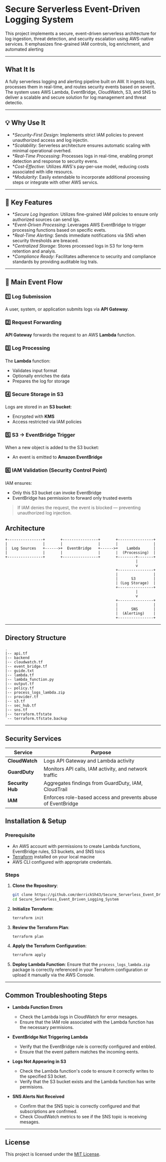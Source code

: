 #  Secure Serverless Event-Driven Logging System
This project implements a secure, event-driven serverless architecture for log ingestion, threat detection, and security escalation using AWS-native services. It emphasizes fine-grained IAM controls, log enrichment, and automated alerting

---

##  What It Is
A fully serverless logging and alerting pipeline built on AW. It ingests logs, processes them in real-time, and routes security events based on severit. The system uses AWS Lambda, EventBridge, CloudWatch, S3, and SNS to deliver a scalable and secure solution for log management and threat detectio.

---

## 💡 Why Use It

- **Security-First Design*: Implements strict IAM policies to prevent unauthorized access and log injectin.
- **Scalability*: Serverless architecture ensures automatic scaling with minimal operational overhed.
- **Real-Time Processing*: Processes logs in real-time, enabling prompt detection and response to security evens.
- **Cost-Effective*: Utilizes AWS's pay-per-use model, reducing costs associated with idle resourcs.
- **Modularity*: Easily extendable to incorporate additional processing steps or integrate with other AWS servics.

---

## 🌟 Key Features

- **Secure Log Ingestion*: Utilizes fine-grained IAM policies to ensure only authorized sources can send lgs.
- **Event-Driven Processing*: Leverages AWS EventBridge to trigger processing functions based on specific evets.
- **Real-Time Alerting*: Sends immediate notifications via SNS when security thresholds are breaced.
- **Centralized Storage*: Stores processed logs in S3 for long-term retention and analyis.
- **Compliance Ready*: Facilitates adherence to security and compliance standards by providing auditable log trals.

---

## 🔁 Main Event Flow

### 1️⃣ Log Submission
A user, system, or application submits logs via **API Gateway**.

### 2️⃣ Request Forwarding
**API Gateway** forwards the request to an AWS **Lambda** function.

### 3️⃣ Log Processing
The **Lambda** function:
- Validates input format
- Optionally enriches the data
- Prepares the log for storage

### 4️⃣ Secure Storage in S3
Logs are stored in an **S3 bucket**:
- Encrypted with **KMS**
- Access restricted via IAM policies

### 5️⃣ S3 → EventBridge Trigger
When a new object is added to the S3 bucket:
- An event is emitted to **Amazon EventBridge**

### 6️⃣ IAM Validation (Security Control Point)
IAM ensures:
- Only this S3 bucket can invoke EventBridge
- EventBridge has permission to forward only trusted events

>  If IAM denies the request, the event is blocked — preventing unauthorized log injection.

##  Architecture

```
+----------------+       +----------------+       +----------------+
|                |       |                |       |                |
|  Log Sources   +------>+  EventBridge   +------>+    Lambda      |
|                |       |                |       |  (Processing)  |
+----------------+       +----------------+       +--------+-------+
                                                           |
                                                           v
                                                  +----------------+
                                                  |                |
                                                  |      S3        |
                                                  | (Log Storage)  |
                                                  +----------------+
                                                           |
                                                           v
                                                  +----------------+
                                                  |                |
                                                  |      SNS       |
                                                  |  (Alerting)    |
                                                  +----------------+
```


---

##  Directory Structure

```text
.
|-- api.tf
|-- backend
|-- cloudwatch.tf
|-- event_bridge.tf
|-- guide.txt
|-- lambda.tf
|-- lambda_function.py
|-- output.tf
|-- policy.tf
|-- process_logs_lambda.zip
|-- provider.tf
|-- s3.tf
|-- sec_hub.tf
|-- sns.tf
|-- terraform.tfstate
`-- terraform.tfstate.backup
```

---

##  Security Services

|    Service       | Purpose |
|------------------|---------|
| **CloudWatch**   | Logs API Gateway and Lambda activity |
| **GuardDuty**    | Monitors API calls, IAM activity, and network traffic |
| **Security Hub** | Aggregates findings from GuardDuty, IAM, CloudTrail |
| **IAM**          | Enforces role-based access and prevents abuse of EventBridge |

##  Installation & Setup

### Prerequisite

- An AWS account with permissions to create Lambda functions, EventBridge rules, S3 buckets, and SNS toics
- [Terraform](https://www.terraform.io/downloads.html) installed on your local macine
- AWS CLI configured with appropriate credentals.

### Steps

1. **Clone the Repository**:
   ```bash
   git clone https://github.com/derrickSh43/Secure_Serverless_Event_Driven_Logging_System.git
   cd Secure_Serverless_Event_Driven_Logging_System
   ```

2. **Initialize Terraform**:
   ```bash
   terraform init
   ```

3. **Review the Terraform Plan**:
   ```bash
   terraform plan
   ```

4. **Apply the Terraform Configuration**:
   ```bash
   terraform apply
   ```

5. **Deploy Lambda Function**:
   Ensure that the `process_logs_lambda.zip` package is correctly referenced in your Terraform configuration or upload it manually via the AWS Console.

---

##  Common Troubleshooting Steps

- **Lambda Function Errors**
  - Check the Lambda logs in CloudWatch for error mesages.
  - Ensure that the IAM role associated with the Lambda function has the necessary permisions.

- **EventBridge Not Triggering Lambda**
  - Verify that the EventBridge rule is correctly configured and enbled.
  - Ensure that the event pattern matches the incoming eents.

- **Logs Not Appearing in S3**
  - Check the Lambda function's code to ensure it correctly writes to the specified S3 bcket.
  - Verify that the S3 bucket exists and the Lambda function has write permisions.

- **SNS Alerts Not Received**
  - Confirm that the SNS topic is correctly configured and that subscriptions are confrmed.
  - Check CloudWatch metrics to see if the SNS topic is receiving mesages.

---

##  License

This project is licensed under the [MIT License](LIENSE).
